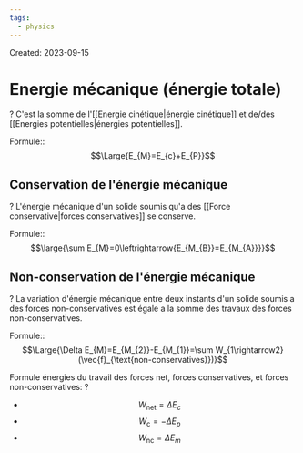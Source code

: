 ```yaml
---
tags:
  - physics
---
```

Created: 2023-09-15

# Energie mécanique (énergie totale)
?
C'est la somme de l'[[Energie cinétique|énergie cinétique]] et de/des [[Energies potentielles|énergies potentielles]].
<!--SR:!2024-09-27,190,210-->

Formule::$$\Large{E_{M}=E_{c}+E_{P}}$$
<!--SR:!2024-12-31,284,250-->

## Conservation de l'énergie mécanique
?
L'énergie mécanique d'un solide soumis qu'a des [[Force conservative|forces conservatives]] se conserve.
<!--SR:!2024-04-07,30,130-->

Formule::$$\large{\sum E_{M}=0\leftrightarrow{E_{M_{B}}=E_{M_{A}}}}$$
<!--SR:!2024-04-23,35,210-->

## Non-conservation de l'énergie mécanique
?
La variation d'énergie mécanique entre deux instants d'un solide soumis a des forces non-conservatives est égale a la somme des travaux des forces non-conservatives.
<!--SR:!2024-04-11,14,130-->

Formule::$$\Large{\Delta E_{M}=E_{M_{2}}-E_{M_{1}}=\sum W_{1\rightarrow2}(\vec{f}_{\text{non-conservatives}})}$$
<!--SR:!2024-07-02,165,237-->


Formule énergies du travail des forces net, forces conservatives, et forces non-conservatives:
?
- $$W_{\text{net}}=\Delta E_{c}$$
- $$W_{\text{c}}=-\Delta E_{p}$$
- $$W_{\text{nc}}=\Delta E_{m}$$